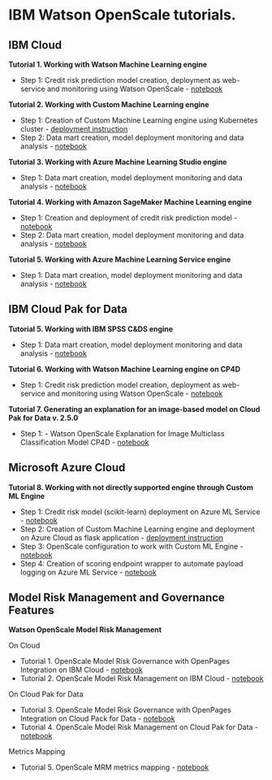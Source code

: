 # IBM Watson OpenScale tutorials.

## IBM Cloud
**Tutorial 1. Working with Watson Machine Learning engine** 
- Step 1: Credit risk prediction model creation, deployment as web-service and monitoring using Watson OpenScale - [notebook](https://github.com/pmservice/ai-openscale-tutorials/blob/master/notebooks/Watson%20OpenScale%20and%20Watson%20ML%20Engine.ipynb) 


**Tutorial 2. Working with Custom Machine Learning engine**
- Step 1: Creation of Custom Machine Learning engine using Kubernetes cluster - [deployment instruction](https://github.com/pmservice/ai-openscale-tutorials/tree/master/applications/custom-ml-engine-bluemix)
- Step 2: Data mart creation, model deployment monitoring and data analysis - [notebook](https://github.com/pmservice/ai-openscale-tutorials/blob/master/notebooks/AI%20OpenScale%20and%20Custom%20ML%20Engine.ipynb)


**Tutorial 3. Working with Azure Machine Learning Studio engine**
- Step 1: Data mart creation, model deployment monitoring and data analysis - [notebook](https://github.com/pmservice/ai-openscale-tutorials/blob/master/notebooks/AI%20OpenScale%20and%20Azure%20ML%20Studio%20Engine.ipynb)


**Tutorial 4. Working with Amazon SageMaker Machine Learning engine**
- Step 1: Creation and deployment of credit risk prediction model - [notebook](https://github.com/pmservice/ai-openscale-tutorials/blob/master/notebooks/Credit%20%20model%20with%20SageMaker%20linear-learner%20.ipynb)
- Step 2: Data mart creation, model deployment monitoring and data analysis - [notebook](https://github.com/pmservice/ai-openscale-tutorials/blob/master/notebooks/AI%20OpenScale%20and%20SageMaker%20ML%20Engine.ipynb)


**Tutorial 5. Working with Azure Machine Learning Service engine**
- Step 1: Data mart creation, model deployment monitoring and data analysis - [notebook](https://github.com/pmservice/ai-openscale-tutorials/blob/master/notebooks/Watson%20OpenScale%20and%20Azure%20ML%20Service%20Engine.ipynb)


## IBM Cloud Pak for Data
**Tutorial 5. Working with IBM SPSS C&DS engine**
- Step 1: Data mart creation, model deployment monitoring and data analysis - [notebook](https://github.com/pmservice/ai-openscale-tutorials/blob/master/notebooks/AI%20OpenScale%20and%20SPSS%20C%26DS%20Engine.ipynb)

**Tutorial 6. Working with Watson Machine Learning engine on CP4D**
- Step 1: Credit risk prediction model creation, deployment as web-service and monitoring using Watson OpenScale - [notebook](https://github.com/pmservice/ai-openscale-tutorials/blob/master/notebooks/Watson%20OpenScale%20and%20Watson%20ML%20Engine%20-%20CP4D.ipynb) 

**Tutorial 7. Generating an explanation for an image-based model on Cloud Pak for Data v. 2.5.0**
- Step 1: - Watson OpenScale Explanation for Image Multiclass Classification Model CP4D - [notebook](https://github.com/pmservice/ai-openscale-tutorials/blob/master/notebooks/Watson%20OpenScale%20Explanation%20for%20Image%20Multiclass%20Classification%20Model%20CP4D.ipynb)



## Microsoft Azure Cloud
**Tutorial 8. Working with not directly supported engine through Custom ML Engine**
- Step 1: Credit risk model (scikit-learn) deployment on Azure ML Service - [notebook](https://github.com/pmservice/ai-openscale-tutorials/blob/master/notebooks/azure/Credit%20model%20with%20Azure%20ML%20Service%20and%20scikit-learn.ipynb)
- Step 2: Creation of Custom Machine Learning engine and deployment on Azure Cloud as flask application - [deployment instruction](https://github.com/pmservice/ai-openscale-tutorials/tree/master/applications/custom-ml-engine-azure)
- Step 3: OpenScale configuration to work with Custom ML Engine - [notebook](https://github.com/pmservice/ai-openscale-tutorials/blob/master/notebooks/azure/OpenScale%20and%20Custom%20ML%20Engine%20configuration.ipynb)
- Step 4: Creation of scoring endpoint wrapper to automate payload logging on Azure ML Service - [notebook](https://github.com/pmservice/ai-openscale-tutorials/blob/master/notebooks/azure/Credit%20scoring%20endpoint%20wrapper%20with%20payload%20logging.ipynb)

## Model Risk Management and Governance Features
**Watson OpenScale Model Risk Management**

On Cloud
- Tutorial 1. OpenScale Model Risk Governance with OpenPages Integration on IBM Cloud - [notebook](https://github.com/pmservice/ai-openscale-tutorials/blob/master/notebooks/OpenScale%20and%20OpenPages%20model%20risk%20management%20on%20IBM%20Cloud.ipynb)
- Tutorial 2. OpenScale Model Risk Management on IBM Cloud - [notebook](https://github.com/pmservice/ai-openscale-tutorials/blob/master/notebooks/OpenScale%20model%20risk%20management%20on%20IBM%20Cloud.ipynb)

On Cloud Pak for Data
- Tutorial 3. OpenScale Model Risk Governance with OpenPages Integration on Cloud Pack for Data - [notebook](https://github.com/pmservice/ai-openscale-tutorials/blob/master/notebooks/OpenScale%20and%20OpenPages%20model%20risk%20management%20on%20Cloud%20Pak%20for%20Data.ipynb)
- Tutorial 4. OpenScale Model Risk Management on Cloud Pak for Data - [notebook](https://github.com/pmservice/ai-openscale-tutorials/blob/master/notebooks/OpenScale%20model%20risk%20management%20on%20Cloud%20Pak%20for%20Data.ipynb)

Metrics Mapping
- Tutorial 5. OpenScale MRM metrics mapping - [notebook](https://github.com/pmservice/ai-openscale-tutorials/blob/master/notebooks/Openscale%20MRM%20Metrics%20Mapping.ipynb)
